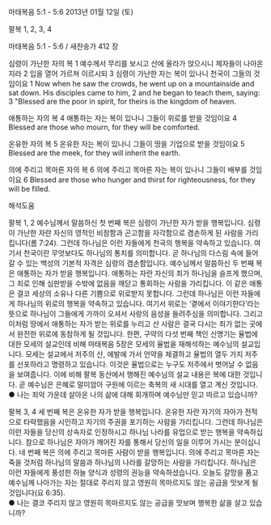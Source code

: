 마태복음 5:1 - 5:6 
2013년 01월 12일 (토)

팔복 1, 2, 3, 4



마태복음 5:1 - 5:6 / 새찬송가 412 장


심령이 가난한 자의 복
1 예수께서 무리를 보시고 산에 올라가 앉으시니 제자들이 나아온지라 2 입을 열어 가르쳐 이르시되 3 심령이 가난한 자는 복이 있나니 천국이 그들의 것임이요
1 Now when he saw the crowds, he went up on a mountainside and sat down. His disciples came to him, 2 and he began to teach them, saying: 3 "Blessed are the poor in spirit, for theirs is the kingdom of heaven. 

애통하는 자의 복
4 애통하는 자는 복이 있나니 그들이 위로를 받을 것임이요
4 Blessed are those who mourn, for they will be comforted.   

온유한 자의 복
5 온유한 자는 복이 있나니 그들이 땅을 기업으로 받을 것임이요
5 Blessed are the meek, for they will inherit the earth.   

의에 주리고 목마른 자의 복
6 의에 주리고 목마른 자는 복이 있나니 그들이 배부를 것임이요
6 Blessed are those who hunger and thirst for righteousness, for they will be filled.

해석도움





팔복 1, 2
예수님께서 말씀하신 첫 번째 복은 심령이 가난한 자가 받을 행복입니다. 심령이 가난한 자란 자신의 영적인 비참함과 곤고함을 자각함으로 겸손하게 된 사람을 가리킵니다(롬 7:24). 그런데 하나님은 이런 자들에게 천국의 행복을 약속하고 있습니다. 여기서 천국이란 무엇보다도 하나님의 통치를 의미합니다. 곧 하나님의 다스림 속에 들어갈 수 있는 백성의 기본적 자격은 심령의 겸손함입니다. 예수님께서 말씀하신 두 번째 복은 애통하는 자가 받을 행복입니다. 애통하는 자란 자신의 죄가 하나님을 슬프게 했으며, 그 죄로 인해 심판받을 수밖에 없음을 깨닫고 통회하는 사람을 가리킵니다. 이 같은 애통은 결코 세상의 소유나 다른 기쁨으로 위로받지 못합니다. 그런데 하나님은 이런 자들에게 하나님의 위로의 행복을 약속하고 있습니다. 여기서 위로는 ‘곁에서 이야기한다’라는 뜻으로 하나님이 그들에게 가까이 오셔서 사랑의 음성을 들려주심을 의미합니다. 그리고 이처럼 땅에서 애통하는 자가 받는 위로를 누리고 산 사람은 결국 다시는 죄가 없는 곳에서 완전한 위로에 동참하게 될 것입니다. 한편, 구약의 다섯 번째 책인 신명기는 율법에 대한 모세의 설교인데 비해 마태복음 5장은 모세의 율법을 재해석하는 예수님의 설교입니다. 모세는 설교에서 저주의 산, 에발에 가서 언약을 체결하고 율법의 열두 가지 저주를 선포하라고 명령하고 있습니다. 이것은 율법으로는 누구도 저주에서 벗어날 수 없음을 보여줍니다. 이에 비해 팔복 동산에서 행해진 예수님의 설교 내용은 복에 대한 것입니다. 곧 예수님은 은혜로 말미암아 구원에 이르는 축복의 새 시대를 열고 계신 것입니다.  
● 나는 죄악 가운데 살아온 나의 삶에 대해 회개하며 예수님만 믿고 따르고 있습니까?

팔복 3, 4
세 번째 복은 온유한 자가 받을 행복입니다. 온유한 자란 자기의 자아가 전적으로 타락했음을 시인하고 자기의 주권을 포기하는 사람을 가리킵니다. 그런데 하나님은 이런 자들을 당신의 상속자로 인정하시고 하나님 나라를 유업으로 받는 행복을 약속하십니다. 참으로 하나님은 자아가 깨어진 자를 통해서 당신의 일을 이루어 가시는 분이십니다. 네 번째 복은 의에 주리고 목마른 사람이 받을 행복입니다. 의에 주리고 목마른 자는 죽을 것처럼 하나님의 말씀과 하나님의 나라를 갈망하는 사람을 가리킵니다. 하나님은 이런 자들에게 풍성한 하늘 양식과 성령의 권능을 약속하셨습니다. 오늘도 갈망을 품고 예수님께 나아가는 자는 절대로 주리지 않고 영원히 목마르지도 않는 공급을 맛보게 될 것입니다(요 6:35).  
● 나는 결코 주리지 않고 영원히 목마르지도 않는 공급을 맛보며 행복한 삶을 살고 있습니까?